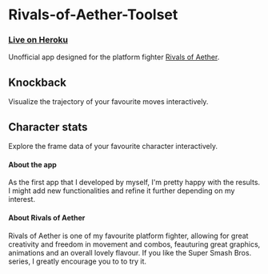 # Rivals-of-Aether-Toolset

### [Live on Heroku](https://roa-toolset.herokuapp.com)

Unofficial app designed for the platform fighter [Rivals of Aether](https://rivalsofaether.com/).

## Knockback
Visualize the trajectory of your favourite moves interactively.

## Character stats
Explore the frame data of your favourite character interactively.

#### About the app
As the first app that I developed by myself, I'm pretty happy with the results. I might add new functionalities and refine it further depending on my interest. 

#### About Rivals of Aether
Rivals of Aether is one of my favourite platform fighter, allowing for great creativity and freedom in movement and combos, feauturing great graphics, animations and an overall lovely flavour. If you like the Super Smash Bros. series, I greatly encourage you to to try it.


